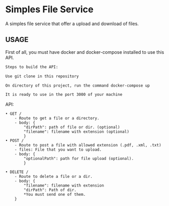 # Simples File Service

A simples file service that offer a upload and download of files.

## USAGE

First of all, you must have docker and docker-compose installed to use this API.

```bash
Steps to build the API:

Use git clone in this repository

On directory of this project, run the command docker-compose up

It is ready to use in the port 3000 of your machine
```

API:

```
• GET /
    - Route to get a file or a directory.
    - body: {
        "dirPath": path of file or dir. (optional)
        "filename": filename with extension (optional)
        }
• POST /
    - Route to post a file with allowed extension (.pdf, .xml, .txt)
    - files: File that you want to upload.
    - body: {
        "optionalPath": path for file upload (optional).
        }

• DELETE /
    - Route to delete a file or a dir.
    - body: {
        "filename": filename with extension
        "dirPath": Path of dir.
        *You must send one of them.
    }
```
